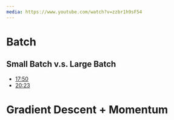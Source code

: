 ```yaml
---
media: https://www.youtube.com/watch?v=zzbr1h9sF54
---
```

# Batch

## Small Batch v.s. Large Batch


- [17:50](https://www.youtube.com/watch?v=zzbr1h9sF54&t=1071#t=17:50.98) 
- [20:23](https://www.youtube.com/watch?v=zzbr1h9sF54&t=1223#t=20:23.34) 

# Gradient Descent + Momentum

